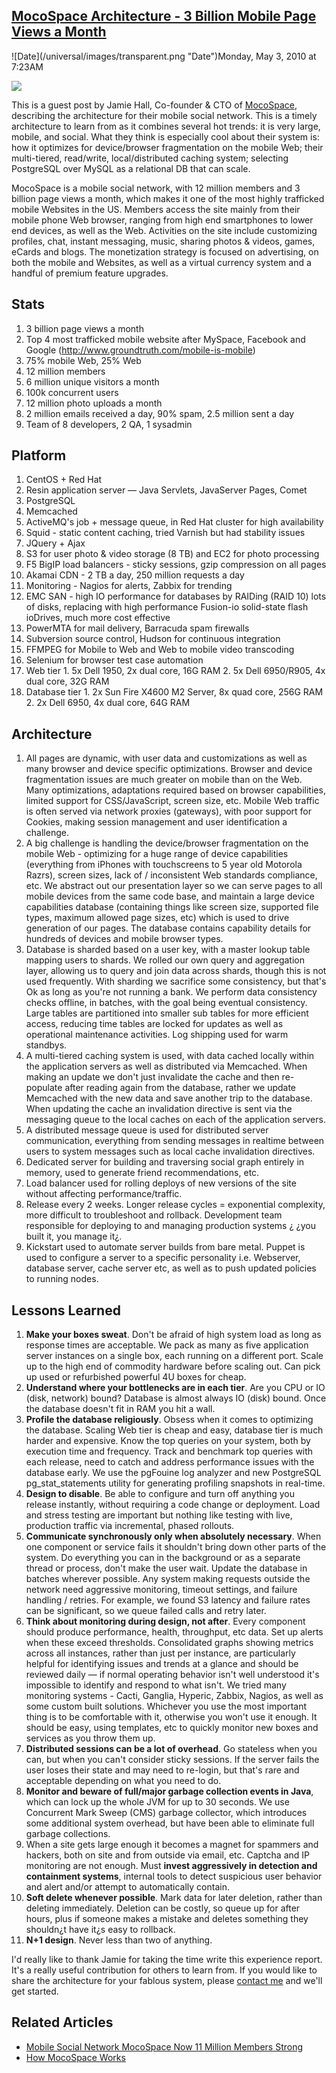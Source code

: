 ## [MocoSpace Architecture - 3 Billion Mobile Page Views a Month](/blog/2010/5/3/mocospace-architecture-3-billion-mobile-page-views-a-month.html)

<div class="journal-entry-tag journal-entry-tag-post-title"><span class="posted-on">![Date](/universal/images/transparent.png "Date")Monday, May 3, 2010 at 7:23AM</span></div>

<div class="body">

![](http://img.mocospace.com.edgesuite.net/html/images/logo_moco-alpha.png)

This is a guest post by Jamie Hall, Co-founder & CTO of [MocoSpace](http://www.mocospace.com/), describing the architecture for their mobile social network. This is a timely architecture to learn from as it combines several hot trends: it is very large, mobile, and social. What they think is especially cool about their system is: how it optimizes for device/browser fragmentation on the mobile Web; their multi-tiered, read/write, local/distributed caching system; selecting PostgreSQL over MySQL as a relational DB that can scale.

MocoSpace is a mobile social network, with 12 million members and 3 billion page views a month, which makes it one of the most highly trafficked mobile Websites in the US. Members access the site mainly from their mobile phone Web browser, ranging from high end smartphones to lower end devices, as well as the Web. Activities on the site include customizing profiles, chat, instant messaging, music, sharing photos & videos, games, eCards and blogs. The monetization strategy is focused on advertising, on both the mobile and Websites, as well as a virtual currency system and a handful of premium feature upgrades.

## Stats

1.  3 billion page views a month
2.  Top 4 most trafficked mobile website after MySpace, Facebook and Google (http://www.groundtruth.com/mobile-is-mobile)
3.  75% mobile Web, 25% Web
4.  12 million members
5.  6 million unique visitors a month
6.  100k concurrent users
7.  12 million photo uploads a month
8.  2 million emails received a day, 90% spam, 2.5 million sent a day
9.  Team of 8 developers, 2 QA, 1 sysadmin

## Platform

1.  CentOS + Red Hat
2.  Resin application server — Java Servlets, JavaServer Pages, Comet
3.  PostgreSQL
4.  Memcached
5.  ActiveMQ's job + message queue, in Red Hat cluster for high availability
6.  Squid - static content caching, tried Varnish but had stability issues
7.  JQuery + Ajax
8.  S3 for user photo & video storage (8 TB) and EC2 for photo processing
9.  F5 BigIP load balancers - sticky sessions, gzip compression on all pages
10.  Akamai CDN - 2 TB a day, 250 million requests a day
11.  Monitoring - Nagios for alerts, Zabbix for trending
12.  EMC SAN - high IO performance for databases by RAIDing (RAID 10) lots of disks, replacing with high performance Fusion-io solid-state flash ioDrives, much more cost effective
13.  PowerMTA for mail delivery, Barracuda spam firewalls
14.  Subversion source control, Hudson for continuous integration
15.  FFMPEG for Mobile to Web and Web to mobile video transcoding
16.  Selenium for browser test case automation
17.  Web tier
    1.  5x Dell 1950, 2x dual core, 16G RAM
    2.  5x Dell 6950/R905, 4x dual core, 32G RAM
18.  Database tier
    1.  2x Sun Fire X4600 M2 Server, 8x quad core, 256G RAM
    2.  2x Dell 6950, 4x dual core, 64G RAM

## Architecture

1.  All pages are dynamic, with user data and customizations as well as many browser and device specific optimizations. Browser and device fragmentation issues are much greater on mobile than on the Web. Many optimizations, adaptations required based on browser capabilities, limited support for CSS/JavaScript, screen size, etc. Mobile Web traffic is often served via network proxies (gateways), with poor support for Cookies, making session management and user identification a challenge.
2.  A big challenge is handling the device/browser fragmentation on the mobile Web - optimizing for a huge range of device capabilities (everything from iPhones with touchscreens to 5 year old Motorola Razrs), screen sizes, lack of / inconsistent Web standards compliance, etc. We abstract out our presentation layer so we can serve pages to all mobile devices from the same code base, and maintain a large device capabilities database (containing things like screen size, supported file types, maximum allowed page sizes, etc) which is used to drive generation of our pages. The database contains capability details for hundreds of devices and mobile browser types.
3.  Database is sharded based on a user key, with a master lookup table mapping users to shards. We rolled our own query and aggregation layer, allowing us to query and join data across shards, though this is not used frequently. With sharding we sacrifice some consistency, but that's Ok as long as you're not running a bank. We perform data consistency checks offline, in batches, with the goal being eventual consistency. Large tables are partitioned into smaller sub tables for more efficient access, reducing time tables are locked for updates as well as operational maintenance activities. Log shipping used for warm standbys.
4.  A multi-tiered caching system is used, with data cached locally within the application servers as well as distributed via Memcached. When making an update we don't just invalidate the cache and then re-populate after reading again from the database, rather we update Memcached with the new data and save another trip to the database. When updating the cache an invalidation directive is sent via the messaging queue to the local caches on each of the application servers.
5.  A distributed message queue is used for distributed server communication, everything from sending messages in realtime between users to system messages such as local cache invalidation directives.
6.  Dedicated server for building and traversing social graph entirely in memory, used to generate friend recommendations, etc.
7.  Load balancer used for rolling deploys of new versions of the site without affecting performance/traffic.
8.  Release every 2 weeks. Longer release cycles = exponential complexity, more difficult to troubleshoot and rollback. Development team responsible for deploying to and managing production systems ¿ ¿you built it, you manage it¿.
9.  Kickstart used to automate server builds from bare metal. Puppet is used to configure a server to a specific personality i.e. Webserver, database server, cache server etc, as well as to push updated policies to running nodes.

## Lessons Learned

1.  **Make your boxes sweat**. Don't be afraid of high system load as long as response times are acceptable. We pack as many as five application server instances on a single box, each running on a different port. Scale up to the high end of commodity hardware before scaling out. Can pick up used or refurbished powerful 4U boxes for cheap.
2.  **Understand where your bottlenecks are in each tier**. Are you CPU or IO (disk, network) bound? Database is almost always IO (disk) bound. Once the database doesn't fit in RAM you hit a wall.
3.  **Profile the database religiously**. Obsess when it comes to optimizing the database. Scaling Web tier is cheap and easy, database tier is much harder and expensive. Know the top queries on your system, both by execution time and frequency. Track and benchmark top queries with each release, need to catch and address performance issues with the database early. We use the pgFouine log analyzer and new PostgreSQL pg_stat_statements utility for generating profiling snapshots in real-time.
4.  **Design to disable**. Be able to configure and turn off anything you release instantly, without requiring a code change or deployment. Load and stress testing are important but nothing like testing with live, production traffic via incremental, phased rollouts.
5.  **Communicate synchronously only when absolutely necessary**. When one component or service fails it shouldn't bring down other parts of the system. Do everything you can in the background or as a separate thread or process, don't make the user wait. Update the database in batches wherever possible. Any system making requests outside the network need aggressive monitoring, timeout settings, and failure handling / retries. For example, we found S3 latency and failure rates can be significant, so we queue failed calls and retry later.
6.  **Think about monitoring during design, not after**. Every component should produce performance, health, throughput, etc data. Set up alerts when these exceed thresholds. Consolidated graphs showing metrics across all instances, rather than just per instance, are particularly helpful for identifying issues and trends at a glance and should be reviewed daily — if normal operating behavior isn't well understood it's impossible to identify and respond to what isn't. We tried many monitoring systems - Cacti, Ganglia, Hyperic, Zabbix, Nagios, as well as some custom built solutions. Whichever you use the most important thing is to be comfortable with it, otherwise you won't use it enough. It should be easy, using templates, etc to quickly monitor new boxes and services as you throw them up.
7.  **Distributed sessions can be a lot of overhead**. Go stateless when you can, but when you can't consider sticky sessions. If the server fails the user loses their state and may need to re-login, but that's rare and acceptable depending on what you need to do.
8.  **Monitor and beware of full/major garbage collection events in Java**, which can lock up the whole JVM for up to 30 seconds. We use Concurrent Mark Sweep (CMS) garbage collector, which introduces some additional system overhead, but have been able to eliminate full garbage collections.
9.  When a site gets large enough it becomes a magnet for spammers and hackers, both on site and from outside via email, etc. Captcha and IP monitoring are not enough. Must **invest aggressively in detection and containment systems**, internal tools to detect suspicious user behavior and alert and/or attempt to automatically contain.
10.  **Soft delete whenever possible**. Mark data for later deletion, rather than deleting immediately. Deletion can be costly, so queue up for after hours, plus if someone makes a mistake and deletes something they shouldn¿t have it¿s easy to rollback.
11.  **N+1 design**. Never less than two of anything.

I'd really like to thank Jamie for taking the time write this experience report. It's a really useful contribution for others to learn from. If you would like to share the architecture for your fablous system, please [<span>contact</span> me](../../contact/) and we'll get started.

## Related Articles

*   [Mobile Social Network MocoSpace Now 11 Million Members Strong](http://techcrunch.com/2010/03/17/mobile-social-network-mocospace-now-11-million-members-strong/ "Mobile Social Network MocoSpace Now 11 Million  Members Strong")
*   [<span class="articleTitle">How MocoSpace Works</span>](http://computer.howstuffworks.com/internet/social-networking/networks/mocospace.htm)

</div>
